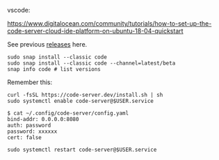 vscode:

https://www.digitalocean.com/community/tutorials/how-to-set-up-the-code-server-cloud-ide-platform-on-ubuntu-18-04-quickstart

See previous [releases](https://code.visualstudio.com/updates/v1_52) here.

    sudo snap install --classic code
    sudo snap install --classic code --channel=latest/beta
    snap info code # list versions


Remember this:

    curl -fsSL https://code-server.dev/install.sh | sh
    sudo systemctl enable code-server@$USER.service

    $ cat ~/.config/code-server/config.yaml
    bind-addr: 0.0.0.0:8080
    auth: password
    password: xxxxxx
    cert: false

    sudo systemctl restart code-server@$USER.service
